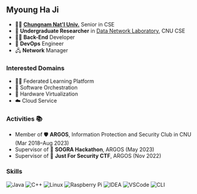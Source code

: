 ## Myoung Ha Ji

- 🧑‍🎓 **[Chungnam Nat'l Univ.](https://computer.cnu.ac.kr)** Senior in CSE
- 🔬 **Undergraduate Researcher** in [Data Network Laboratory](https://dnlab.cs-cnu.org), CNU CSE
- 🧑‍💻 **Back-End** Developer
- 🧰 **DevOps** Engineer
- 🖧 **Network** Manager

### Interested Domains ##

- 👨‍🏫 Federated Learning Platform
- 💽 Software Orchestration
- 💾 Hardware Virtualization
- ☁️ Cloud Service

### Activities 📚

- Member of 🛡️ **ARGOS**, Information Protection and Security Club in CNU (Mar 2018–Aug 2023)
- Supervisor of 🏃 **SOGRA Hackathon**, ARGOS (May 2023)
- Supervisor of 🚩 **Just For Security CTF**, ARGOS (Nov 2022)

### Skills 

![Java](https://skillicons.dev/icons?i=java&theme=light)
![C++](https://skillicons.dev/icons?i=cpp)
![Linux](https://skillicons.dev/icons?i=linux)
![Raspberry Pi](https://skillicons.dev/icons?i=raspberrypi)
![IDEA](https://skillicons.dev/icons?i=idea)
![VSCode](https://skillicons.dev/icons?i=vscode)
![CLI](https://skillicons.dev/icons?i=bash)
